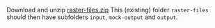 Download and unzip [raster-files.zip](https://510ibfsystem.blob.core.windows.net/rasters/raster-files.zip)
This (existing) folder `raster-files` should then have subfolders `input`, `mock-output` and `output`.
